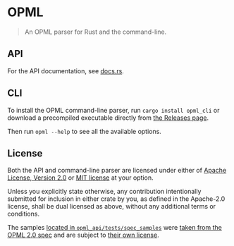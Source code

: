 # OPML

> An OPML parser for Rust and the command-line.

## API

For the API documentation, see [docs.rs](https://docs.rs/opml).

## CLI

To install the OPML command-line parser, run `cargo install opml_cli` or download a precompiled executable directly from [the Releases page](https://github.com/Holllo/opml/releases/latest).

Then run `opml --help` to see all the available options.

## License

Both the API and command-line parser are licensed under either of [Apache License, Version 2.0](https://github.com/Holllo/opml/blob/main/LICENSE-Apache) or [MIT license](https://github.com/Holllo/opml/blob/main/LICENSE-MIT) at your option.

Unless you explicitly state otherwise, any contribution intentionally submitted for inclusion in either crate by you, as defined in the Apache-2.0 license, shall be dual licensed as above, without any additional terms or conditions.

The samples [located in `opml_api/tests/spec_samples`](https://github.com/Holllo/opml/tree/main/opml_api/tests/spec_samples) were [taken from the OPML 2.0 spec](http://dev.opml.org/spec2.html#examples) and are subject to [their own license](https://github.com/Holllo/opml/tree/main/opml_api/tests/spec_samples).
